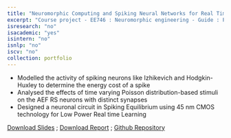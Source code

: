 ```yaml
---
title: "Neuromorphic Computing and Spiking Neural Networks for Real Time Learning"
excerpt: "Course project - EE746 : Neuromorphic engineering - Guide : Prof. Udayan Ganguly"
isresearch: "no"
isacademic: "yes"
isintern: "no"
isnlp: "no"
iscv: "no"
collection: portfolio
---
```


* Modelled the activity of spiking neurons like Izhikevich and Hodgkin-Huxley to determine the energy cost of a spike
* Analysed the effects of time varying Poisson distribution-based stimuli on the AEF RS neurons with distinct synapses
* Designed a neuronal circuit in Spiking Equilibrium using 45 nm CMOS technology for Low Power Real time Learning


[Download Slides](http://amparulekar.github.io/files/neuropres.pdf) ; [Download Report](http://amparulekar.github.io/files/neurorep.pdf) ; [Github Repository](https://github.com/Amparulekar/Neuromorphic-Computing-and-Spiking-Neural-Networks-for-Real-Time-Learning)
